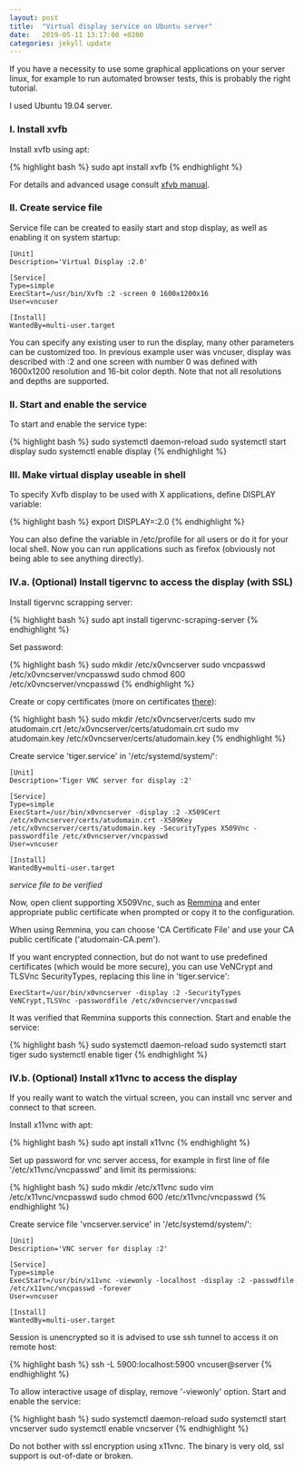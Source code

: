 ```yaml
---
layout: post
title:  "Virtual display service on Ubuntu server"
date:   2019-05-11 13:17:00 +0200
categories: jekyll update
---
```


If you have a necessity to use some graphical applications on your server linux, for example to run automated browser tests, this is probably the right tutorial.

I used Ubuntu 19.04 server.

### I. Install xvfb

Install xvfb using apt:

{% highlight bash %}
sudo apt install xvfb
{% endhighlight %}

For details and advanced usage consult [xfvb manual][xvfb manual].
### II. Create service file

Service file can be created to easily start and stop display, as well as enabling it on system startup:

```
[Unit]
Description='Virtual Display :2.0'

[Service]
Type=simple
ExecStart=/usr/bin/Xvfb :2 -screen 0 1600x1200x16
User=vncuser

[Install]
WantedBy=multi-user.target
```

You can specify any existing user to run the display, many other parameters can be customized too. In previous example user was vncuser, display was described with :2 and one screen with number 0 was defined with 1600x1200 resolution and 16-bit color depth. Note that not all resolutions and depths are supported.

### II. Start and enable the service

To start and enable the service type:

{% highlight bash %}
sudo systemctl daemon-reload
sudo systemctl start display
sudo systemctl enable display
{% endhighlight %}

### III. Make virtual display useable in shell

To specify Xvfb display to be used with X applications, define DISPLAY variable:

{% highlight bash %}
export DISPLAY=:2.0
{% endhighlight %}

You can also define the variable in /etc/profile for all users or do it for your local shell. Now you can run applications such as firefox (obviously not being able to see anything directly).

### IV.a. (Optional) Install tigervnc to access the display (with SSL)

Install tigervnc scrapping server:

{% highlight bash %}
sudo apt install tigervnc-scraping-server
{% endhighlight %}

Set password:

{% highlight bash %}
sudo mkdir /etc/x0vncserver
sudo vncpasswd /etc/x0vncserver/vncpasswd
sudo chmod 600 /etc/x0vncserver/vncpasswd
{% endhighlight %}

Create or copy certificates (more on certificates [there][there]):

{% highlight bash %}
sudo mkdir /etc/x0vncserver/certs
sudo mv atudomain.crt /etc/x0vncserver/certs/atudomain.crt
sudo mv atudomain.key /etc/x0vncserver/certs/atudomain.key
{% endhighlight %}

Create service 'tiger.service' in '/etc/systemd/system/':

```
[Unit]
Description='Tiger VNC server for display :2'

[Service]
Type=simple
ExecStart=/usr/bin/x0vncserver -display :2 -X509Cert /etc/x0vncserver/certs/atudomain.crt -X509Key /etc/x0vncserver/certs/atudomain.key -SecurityTypes X509Vnc -passwordfile /etc/x0vncserver/vncpasswd
User=vncuser

[Install]
WantedBy=multi-user.target
```

*service file to be verified*

Now, open client supporting X509Vnc, such as [Remmina][Remmina] and enter appropriate public certificate when prompted or copy it to the configuration.

When using Remmina, you can choose 'CA Certificate File' and use your CA public certificate ('atudomain-CA.pem').

If you want encrypted connection, but do not want to use predefined certificates (which would be more secure), you can use VeNCrypt and TLSVnc SecurityTypes, replacing this line in 'tiger.service':

```
ExecStart=/usr/bin/x0vncserver -display :2 -SecurityTypes VeNCrypt,TLSVnc -passwordfile /etc/x0vncserver/vncpasswd
```

It was verified that Remmina supports this connection. Start and enable the service:

{% highlight bash %}
sudo systemctl daemon-reload
sudo systemctl start tiger
sudo systemctl enable tiger
{% endhighlight %}

### IV.b. (Optional) Install x11vnc to access the display

If you really want to watch the virtual screen, you can install vnc server and connect to that screen.

Install x11vnc with apt:

{% highlight bash %}
sudo apt install x11vnc
{% endhighlight %}

Set up password for vnc server access, for example in first line of file '/etc/x11vnc/vncpasswd' and limit its permissions:

{% highlight bash %}
sudo mkdir /etc/x11vnc
sudo vim /etc/x11vnc/vncpasswd
sudo chmod 600 /etc/x11vnc/vncpasswd
{% endhighlight %}

Create service file 'vncserver.service' in '/etc/systemd/system/':
```
[Unit]
Description='VNC server for display :2'

[Service]
Type=simple
ExecStart=/usr/bin/x11vnc -viewonly -localhost -display :2 -passwdfile /etc/x11vnc/vncpasswd -forever
User=vncuser

[Install]
WantedBy=multi-user.target
```

Session is unencrypted so it is advised to use ssh tunnel to access it on remote host:

{% highlight bash %}
ssh -L 5900:localhost:5900 vncuser@server
{% endhighlight %}

To allow interactive usage of display, remove '-viewonly' option. Start and enable the service:

{% highlight bash %}
sudo systemctl daemon-reload
sudo systemctl start vncserver
sudo systemctl enable vncserver
{% endhighlight %}

Do not bother with ssl encryption using x11vnc. The binary is very old, ssl support is out-of-date or broken.

[xvfb manual]: https://www.x.org/releases/X11R7.6/doc/man/man1/Xvfb.1.xhtml
[there]: https://atudomain.github.io/jekyll/update/2019/04/28/generate-ssl-certificate.html
[Remmina]: https://remmina.org/
